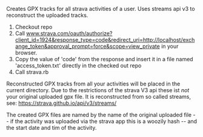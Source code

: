 Creates GPX tracks for all strava activities of a user. Uses streams api v3 to reconstruct the uploaded tracks.

1. Checkout repo
2. Call www.strava.com/oauth/authorize?client_id=1924&response_type=code&redirect_uri=http://localhost/exchange_token&approval_prompt=force&scope=view_private in your browser.
3. Copy the value of 'code' from the response and insert it in a file named 'access_token.txt' directly in the checked out repo
4. Call strava.rb

Reconstructed GPX tracks from all your activities will be placed in
the current directory. Due to the restrictions of the strava V3 api
these ist *not* your original uploaded gpx file. It is reconstructed
from so called streams, see: https://strava.github.io/api/v3/streams/

The created GPX files are named by the name of the original uploaded
file -- if the activity was uploaded via the strava app this is a
woozily hash -- and the start date and tim of the activity.


